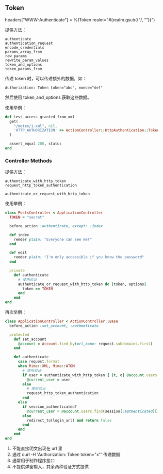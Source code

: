 ## Token

headers["WWW-Authenticate"] = %(Token realm="#{realm.gsub(/"/, "")}")

提供方法：

```
authenticate
authentication_request
encode_credentials
params_array_from
raw_params
rewrite_param_values
token_and_options
token_params_from
```

传递 token 时，可以传递额外的数据，如：

```
Authorization: Token token="abc", nonce="def"
```

然后使用 token_and_options 获取这些数据。

使用举例：

```ruby
def test_access_granted_from_xml
  get(
    "/notes/1.xml", nil,
    'HTTP_AUTHORIZATION' => ActionController::HttpAuthentication::Token.encode_credentials(users(:dhh).token)
  )

  assert_equal 200, status
end
```

### Controller Methods

提供方法：

```
authenticate_with_http_token
request_http_token_authentication

authenticate_or_request_with_http_token
```

使用举例：

```ruby
class PostsController < ApplicationController
  TOKEN = "secret"

  before_action :authenticate, except: :index

  def index
    render plain: "Everyone can see me!"
  end

  def edit
    render plain: "I'm only accessible if you know the password"
  end

  private
    def authenticate
      # 使用验证
      authenticate_or_request_with_http_token do |token, options|
        token == TOKEN
      end
    end
end
```

再次举例：

```ruby
class ApplicationController < ActionController::Base
  before_action :set_account, :authenticate

  protected
    def set_account
      @account = Account.find_by(url_name: request.subdomains.first)
    end

    def authenticate
      case request.format
      when Mime::XML, Mime::ATOM
        # 使用验证
        if user = authenticate_with_http_token { |t, o| @account.users.authenticate(t, o) }
          @current_user = user
        else
          # 使用验证
          request_http_token_authentication
        end
      else
        if session_authenticated?
          @current_user = @account.users.find(session[:authenticated][:user_id])
        else
          redirect_to(login_url) and return false
        end
      end
    end
end
```

1. 不能直接明文出现在 url 里
2. 通过 curl -H 'Authorization: Token token="x"' 传递数据
3. 通常用于制作程序接口
4. 不提供弹窗输入，其余两种验证方式提供

